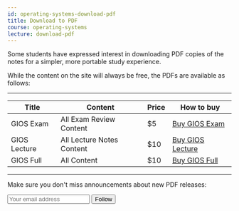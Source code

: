 ```yaml
---
id: operating-systems-download-pdf
title: Download to PDF
course: operating-systems
lecture: download-pdf
---
```


Some students have expressed interest in downloading PDF copies of the notes for
a simpler, more portable study experience.

While the content on the site will always be free, the PDFs are available as follows:

---

| Title        | Content                   | Price | How to buy                                                  |
|--------------|---------------------------|-------|-------------------------------------------------------------|
| GIOS Exam    | All Exam Review Content   | $5    | [Buy GIOS Exam](https://gum.co/gios-exam?wanted=true)       |
| GIOS Lecture | All Lecture Notes Content | $10   | [Buy GIOS Lecture](https://gum.co/gios-lecture?wanted=true) |
| GIOS Full    | All Content               | $10   | [Buy GIOS Full](https://gum.co/gios-full?wanted=true)       |

---

Make sure you don't miss announcements about new PDF releases:

<form action="https://gumroad.com/follow_from_embed_form" class="form gumroad-follow-form-embed" method="post">
  <input name="seller_id" type="hidden" value="7694848644289">
  <input name="email" placeholder="Your email address" type="email">
  <button data-custom-highlight-color="" type="submit">Follow</button>
</form>
